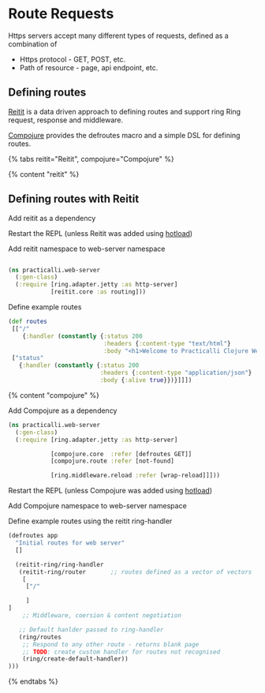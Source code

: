 # Route Requests

Https servers accept many different types of requests, defined as a combination of

* Https protocol - GET, POST, etc.
* Path of resource - page, api endpoint, etc.


## Defining routes

[Reitit]() is a data driven approach to defining routes and support ring Ring request, response and middleware.

[Compojure]() provides the defroutes macro and a simple DSL for defining routes.

{% tabs reitit="Reitit", compojure="Compojure" %}

{% content "reitit" %}

## Defining routes with Reitit

Add reitit as a dependency



Restart the REPL (unless Reitit was added using [hotload](https://practical.li/clojure/alternative-tools/clojure-cli/hotload-libraries.html))

Add reitit namespace to web-server namespace

```clojure

(ns practicalli.web-server
  (:gen-class)
  (:require [ring.adapter.jetty :as http-server]
            [reitit.core :as routing]))
```


Define example routes

```clojure
(def routes
 [["/"
    {:handler (constantly {:status 200
                           :headers {:content-type "text/html"}
                           :body "<h1>Welcome to Practicalli Clojure Web Server"})}
 ["status"
   {:handler (constantly {:status 200
                          :headers {:content-type "application/json"}
                          :body {:alive true}})}]]])
```

{% content "compojure" %}


Add Compojure as a dependency

```clojure
(ns practicalli.web-server
  (:gen-class)
  (:require [ring.adapter.jetty :as http-server]

            [compojure.core  :refer [defroutes GET]]
            [compojure.route :refer [not-found]

            [ring.middleware.reload :refer [wrap-reload]]]))
```

Restart the REPL (unless Compojure was added using [hotload](https://practical.li/clojure/alternative-tools/clojure-cli/hotload-libraries.html))

Add Compojure namespace to web-server namespace

Define example routes using the reitit ring-handler

```clojure
(defroutes app
  "Initial routes for web server"
  []

  (reitit-ring/ring-handler
   (reitit-ring/router       ;; routes defined as a vector of vectors
    [
     ["/"

     ]
]
    ;; Middleware, coersion & content negotiation

   ;; Default hanlder passed to ring-handler
   (ring/routes
    ;; Respond to any other route - returns blank page
    ;; TODO: create custom handler for routes not recognised
    (ring/create-default-handler))
)))

```

{% endtabs %}
